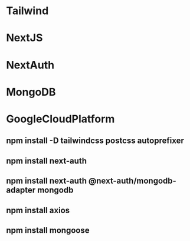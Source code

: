 # Tailwind
# NextJS
# NextAuth 
# MongoDB
# GoogleCloudPlatform
## npm install -D tailwindcss postcss autoprefixer
## npm install next-auth
## npm install next-auth @next-auth/mongodb-adapter mongodb
## npm install axios
## npm install mongoose